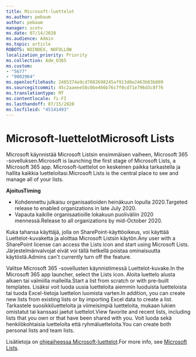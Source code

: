 ```yaml
---
title: Microsoft-luettelot
ms.author: pebaum
author: pebaum
manager: scotv
ms.date: 07/14/2020
ms.audience: Admin
ms.topic: article
ROBOTS: NOINDEX, NOFOLLOW
localization_priority: Priority
ms.collection: Adm_O365
ms.custom:
- "5677"
- "9002964"
ms.openlocfilehash: 2485374a9cd7082698245af913d0e2463b03b809
ms.sourcegitcommit: 45c2aaeee58c0be466b76c7f0cd71e796d3c8f76
ms.translationtype: MT
ms.contentlocale: fi-FI
ms.lasthandoff: 07/15/2020
ms.locfileid: "45141493"
---
```

# <a name="microsoft-lists"></a><span data-ttu-id="a9a75-102">Microsoft-luettelot</span><span class="sxs-lookup"><span data-stu-id="a9a75-102">Microsoft Lists</span></span>

<span data-ttu-id="a9a75-103">Microsoft käynnistää Microsoft Listsin ensimmäisen vaiheen, Microsoft 365 -sovelluksen.</span><span class="sxs-lookup"><span data-stu-id="a9a75-103">Microsoft is launching the first stage of Microsoft Lists, a Microsoft 365 app.</span></span> <span data-ttu-id="a9a75-104">Microsoft-luettelot on keskeinen paikka tarkastella ja hallita kaikkia luetteloitasi.</span><span class="sxs-lookup"><span data-stu-id="a9a75-104">Microsoft Lists is the central place to see and manage all of your lists.</span></span>  
  
<span data-ttu-id="a9a75-105">**Ajoitus**</span><span class="sxs-lookup"><span data-stu-id="a9a75-105">**Timing**</span></span>  

- <span data-ttu-id="a9a75-106">Kohdennettu julkaisu organisaatioiden heinäkuun lopulla 2020.</span><span class="sxs-lookup"><span data-stu-id="a9a75-106">Targeted release to enabled organizations in late July 2020.</span></span>
- <span data-ttu-id="a9a75-107">Vapauta kaikille organisaatioille lokakuun puoliväliin 2020 mennessä.</span><span class="sxs-lookup"><span data-stu-id="a9a75-107">Release to all organizations by mid-October 2020.</span></span>

<span data-ttu-id="a9a75-108">Kuka tahansa käyttäjä, jolla on SharePoint-käyttöoikeus, voi käyttää Luettelot-kuvaketta ja aloittaa Microsoft Listsin käytön.</span><span class="sxs-lookup"><span data-stu-id="a9a75-108">Any user with a SharePoint license can access the Lists icon and start using Microsoft Lists.</span></span> <span data-ttu-id="a9a75-109">Järjestelmänvalvojat eivät voi tällä hetkellä poistaa ominaisuutta käytöstä.</span><span class="sxs-lookup"><span data-stu-id="a9a75-109">Admins can't currently turn off the feature.</span></span>
 
<span data-ttu-id="a9a75-110">Valitse Microsoft 365 -sovellusten käynnistimessä Luettelot-kuvake.</span><span class="sxs-lookup"><span data-stu-id="a9a75-110">In the Microsoft 365 app launcher, select the Lists icon.</span></span> <span data-ttu-id="a9a75-111">Aloita luettelo alusta alkaen tai valmiilla malleilla.</span><span class="sxs-lookup"><span data-stu-id="a9a75-111">Start a list from scratch or with pre-built templates.</span></span> <span data-ttu-id="a9a75-112">Lisäksi voit luoda uusia luetteloita aiemmin luoduista luetteloista tai tuoda Excel-tietoja luettelon luomista varten.</span><span class="sxs-lookup"><span data-stu-id="a9a75-112">In addition, you can create new lists from existing lists or by importing Excel data to create a list.</span></span> <span data-ttu-id="a9a75-113">Tarkastele suosikkiluetteloita ja viimeisimpiä luetteloita, mukaan lukien omistatut tai kanssasi jaetut luettelot.</span><span class="sxs-lookup"><span data-stu-id="a9a75-113">View favorite and recent lists, including lists that you own or that have been shared with you.</span></span> <span data-ttu-id="a9a75-114">Voit luoda sekä henkilökohtaisia luetteloita että ryhmäluetteloita.</span><span class="sxs-lookup"><span data-stu-id="a9a75-114">You can create both personal lists and team lists.</span></span>  

<span data-ttu-id="a9a75-115">Lisätietoja on [ohjeaiheessa Microsoft-luettelot](https://aka.ms/microsoftlists).</span><span class="sxs-lookup"><span data-stu-id="a9a75-115">For more info, see [Microsoft Lists](https://aka.ms/microsoftlists).</span></span>